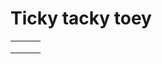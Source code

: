 # Ticky tacky toey
<table>
  <tr>
    <td> </td>
    <td> </td>
    <td> </td>
  </tr>
    <tr>
    <td> </td>
    <td> </td>
    <td> </td>
  </tr>
  <tr>
    <td> </td>
    <td> </td>
    <td> </td>
  </tr>
</table>
